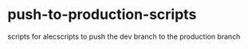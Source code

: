 # push-to-production-scripts
scripts for alecscripts to push the dev branch to the production branch 
